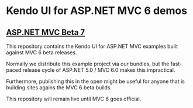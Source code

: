 # Kendo UI for ASP.NET MVC 6 demos

## [ASP.NET MVC Beta 7](https://github.com/aspnet/Mvc/milestones)

This repository contains the Kendo UI for ASP.NET MVC examples built against MVC 6 beta releases.

Normally we distribute this example project via our bundles, but the fast-paced release cycle of ASP.NET 5.0 / MVC 6.0 makes this impractical.

Furthermore, publishing this in the open might be useful for anyone that is building sites agains the MVC 6 beta builds.

This repository will remain live until MVC 6 goes official.
